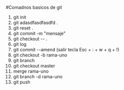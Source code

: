 #Comadnos basicos de  git 
1. git init
2. git adasdfasdfasdfd . 
3. git reset .
4. git commit -m "mensaje"
5. git checkout -- .
6. git log 
7. git commit --amend
(salir tecla Esc + : + w + q + !)
8. git checkout -b rama-uno
9. git branch
10. git checkout master
11. merge rama-uno
12. git branch -d rama-uno
13. git push